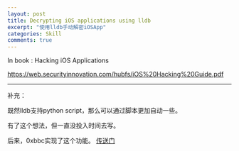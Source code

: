 ```yaml
---
layout: post
title: Decrypting iOS applications using lldb
excerpt: "使用lldb手动解密iOSApp"
categories: Skill
comments: true
---
```

 



In book : Hacking iOS Applications

https://web.securityinnovation.com/hubfs/iOS%20Hacking%20Guide.pdf

---

补充：

既然lldb支持python script，那么可以通过脚本更加自动一些。

有了这个想法，但一直没投入时间去写。

后来，0xbbc实现了这个功能。 [传送门](https://blog.0xbbc.com/2017/08/dumpdecrypted-in-lldb/)

